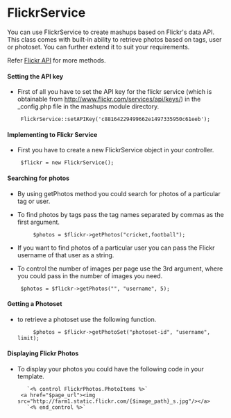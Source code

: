 # FlickrService

You can use FlickrService to create mashups based on Flickr's data API. This class comes with built-in ability to
retrieve photos based on tags, user or photoset. You can further extend it to suit your requirements. 

Refer [Flickr API](http://www.flickr.com/services/api) for more methods.

#### Setting the API key

*  First of all you have to set the API key for the flickr service (which is obtainable from
http://www.flickr.com/services/api/keys/) in the _config.php file in the mashups module directory. 

	
	    FlickrService::setAPIKey('c88164229499662e1497335950c61eeb'); 


#### Implementing to Flickr Service

*  First you have to create a new FlickrService object in your controller.

	
	    $flickr = new FlickrService();


#### Searching for photos

*  By using getPhotos method you could search for photos of a particular tag or user.

*  To find photos by tags pass the tag names separated by commas as the first argument.

	
	        $photos = $flickr->getPhotos("cricket,football");


*  If you want to find photos of a particular user you can pass the Flickr username of that user as a string.
 * To control the number of images per page use the 3rd argument, where you could pass in the number of images you need.

	
	    $photos = $flickr->getPhotos("", "username", 5);

 
#### Getting a Photoset

*  to retrieve a photoset use the following function.

	
	      	$photos = $flickr->getPhotoSet("photoset-id", "username", limit);


#### Displaying Flickr Photos

*  To display your photos you could have the following code in your template.

	
	      `<% control FlickrPhotos.PhotoItems %>`
		<a href="$page_url"><img src="http://farm1.static.flickr.com/{$image_path}_s.jpg"/></a>
	      `<% end_control %>`

 
 
